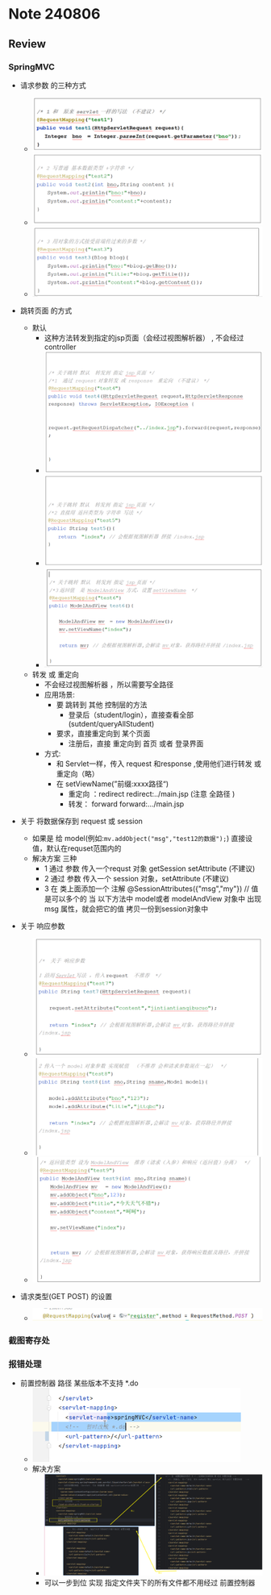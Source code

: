 # Note 240806

## Review

### SpringMVC

- 请求参数 的三种方式
    - ![img.png](img.png)
    - ![img_1.png](img_1.png)
    - ![img_2.png](img_2.png)
- 跳转页面 的方式
    - 默认
        - 这种方法转发到指定的jsp页面（会经过视图解析器） , 不会经过 controller
        - ![img_3.png](img_3.png)
        - ![img_4.png](img_4.png)
        - ![img_5.png](img_5.png)
    - 转发 或 重定向
        - 不会经过视图解析器 ，所以需要写全路径
        - 应用场景:
            - 要 跳转到 其他 控制层的方法
                - 登录后（student/login），直接查看全部(sutdent/queryAllStudent)
            - 要求，直接重定向到 某个页面
                - 注册后，直接 重定向到 首页 或者 登录界面
        - 方式:
            - 和 Servlet一样，传入 request 和response ,使用他们进行转发 或重定向（略）
            - 在 setViewName(”前缀:xxxx路径“)
                - 重定向 ：redirect redirect:../main.jsp  (注意 全路径 )
                - 转发： forward forward:.../main.jsp

- 关于 将数据保存到 request 或 session
  - 如果是 给 model(例如:`mv.addObject("msg","test12的数据");`) 直接设值，默认在requset范围内的
  - 解决方案 三种
      * 1 通过  参数 传入一个requst 对象 getSession setAttribute (不建议)
      * 2 通过   参数 传入一个 session 对象，setAttribute         (不建议)
      * 3 在 类上面添加一个 注解 @SessionAttributes({"msg","my"}) // 值是可以多个的
          当 以下方法中  model或者 modelAndView 对象中 出现 msg 属性，就会把它的值 拷贝一份到session对象中


- 关于 响应参数
    - ![img_6.png](img_6.png)
    - ![img_7.png](img_7.png)
    - ![img_8.png](img_8.png)

- 请求类型(GET POST) 的设置
    - ![img_13.png](img_13.png)

### 截图寄存处

### 报错处理

- 前置控制器 路径 某些版本不支持 *.do
    - ![img_9.png](img_9.png)
    - 解决方案
        - ![img_14.png](img_14.png)
        - 可以一步到位 实现  指定文件夹下的所有文件都不用经过 前置控制器